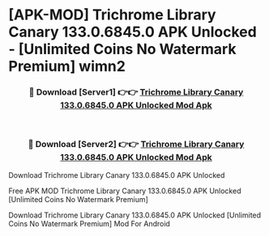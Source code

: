 # [APK-MOD] Trichrome Library Canary 133.0.6845.0 APK Unlocked - [Unlimited Coins No Watermark Premium] wimn2



<div align="center">
<h3>🔴 Download [Server1] 👉👉 <a href="https://momento.my/?title=Trichrome_Library_Canary_133.0.6845.0_APK_Unlocked">Trichrome Library Canary 133.0.6845.0 APK Unlocked Mod Apk</a></h3><br>

<h3>🔴 Download [Server2] 👉👉 <a href="https://momento.my/?title=Trichrome_Library_Canary_133.0.6845.0_APK_Unlocked">Trichrome Library Canary 133.0.6845.0 APK Unlocked Mod Apk</a></h3>
</div>



Download Trichrome Library Canary 133.0.6845.0 APK Unlocked 

Free APK MOD Trichrome Library Canary 133.0.6845.0 APK Unlocked [Unlimited Coins No Watermark Premium]

Download Trichrome Library Canary 133.0.6845.0 APK Unlocked [Unlimited Coins No Watermark Premium] Mod For Android
